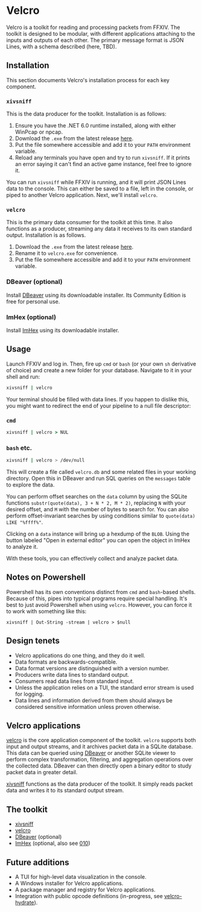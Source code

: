 # Velcro
Velcro is a toolkit for reading and processing packets from FFXIV. The toolkit is designed to be modular, with different applications attaching to the inputs and outputs of each other. The primary message format is JSON Lines, with a schema described (here, TBD).

## Installation
This section documents Velcro's installation process for each key component.

### `xivsniff`
This is the data producer for the toolkit. Installation is as follows:
1. Ensure you have the .NET 6.0 runtime installed, along with either WinPcap or npcap. 
2. Download the `.exe` from the latest release [here](https://github.com/velcro-xiv/xivsniff/releases/latest).
3. Put the file somewhere accessible and add it to your `PATH` environment variable.
4. Reload any terminals you have open and try to run `xivsniff`. If it prints an error saying it can't find an active game instance, feel free to ignore it.

You can run `xivsniff` while FFXIV is running, and it will print JSON Lines data to the console.
This can either be saved to a file, left in the console, or piped to another Velcro application.
Next, we'll install `velcro`.

### `velcro`
This is the primary data consumer for the toolkit at this time.
It also functions as a producer, streaming any data it receives to its own standard output.
Installation is as follows.
1. Download the `.exe` from the latest release [here](https://github.com/velcro-xiv/velcro/releases/latest).
2. Rename it to `velcro.exe` for convenience.
3. Put the file somewhere accessible and add it to your `PATH` environment variable.

### DBeaver (optional)
Install [DBeaver](https://dbeaver.io/) using its downloadable installer. Its Community Edition is free for personal use.

### ImHex (optional)
Install [ImHex](https://imhex.werwolv.net/) using its downloadable installer.

## Usage
Launch FFXIV and log in.
Then, fire up `cmd` or `bash` (or your own `sh` derivative of choice) and create a new folder for your database.
Navigate to it in your shell and run:

```bash
xivsniff | velcro
```

Your terminal should be filled with data lines. If you happen to dislike this, you might want to redirect the end of your pipeline to a null file descriptor:

### `cmd`
```cmd
xivsniff | velcro > NUL
```


### `bash` etc.
```bash
xivsniff | velcro > /dev/null
```

This will create a file called `velcro.db` and some related files in your working directory.
Open this in DBeaver and run SQL queries on the `messages` table to explore the data.

You can perform offset searches on the `data` column by using the SQLite functions `substr(quote(data), 3 + N * 2, M * 2)`, replacing `N` with your desired offset, and `M` with the number of bytes to search for.
You can also perform offset-invariant searches by using conditions similar to `quote(data) LIKE "%ffff%"`.

Clicking on a `data` instance will bring up a hexdump of the `BLOB`.
Using the button labeled "Open in external editor" you can open the object in ImHex to analyze it.

With these tools, you can effectively collect and analyze packet data.

## Notes on Powershell
Powershell has its own conventions distinct from `cmd` and `bash`-based shells. Because of this, pipes into typical programs require special handling. It's best to just avoid Powershell when using `velcro`. However, you can force it to work with something like this:
```pwsh
xivsniff | Out-String -stream | velcro > $null
```

## Design tenets
* Velcro applications do one thing, and they do it well.
* Data formats are backwards-compatible.
* Data format versions are distinguished with a version number.
* Producers write data lines to standard output.
* Consumers read data lines from standard input.
* Unless the application relies on a TUI, the standard error stream is used for logging.
* Data lines and information derived from them should always be considered sensitive information unless proven otherwise.

## Velcro applications
[velcro](https://github.com/velcro-xiv/velcro) is the core application component of the toolkit. `velcro` supports both input and output streams, and it archives packet data in a SQLite database. This data can be queried using [DBeaver](https://dbeaver.io/) or another SQLite viewer to perform complex transformation, filtering, and aggregation operations over the collected data. DBeaver can then directly open a binary editor to study packet data in greater detail.

[xivsniff](https://github.com/velcro-xiv/xivsniff) functions as the data producer of the toolkit. It simply reads packet data and writes it to its standard output stream.

## The toolkit
* [xivsniff](https://github.com/velcro-xiv/xivsniff)
* [velcro](https://github.com/velcro-xiv/velcro)
* [DBeaver](https://dbeaver.io/) (optional)
* [ImHex](https://imhex.werwolv.net/) (optional, also see [010](https://www.sweetscape.com/010editor/))

## Future additions
* A TUI for high-level data visualization in the console.
* A Windows installer for Velcro applications.
* A package manager and registry for Velcro applications.
* Integration with public opcode definitions (in-progress, see [velcro-hydrate](https://github.com/velcro-xiv/velcro-hydrate)).
